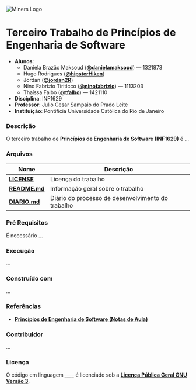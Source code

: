 ![Miners Logo](https://github.com/danielamaksoud/INF1629TerceiroTrabalho/blob/master/miners.png?raw=true)

# Terceiro Trabalho de Princípios de Engenharia de Software #
- **Alunos**: 
  * Daniela Brazão Maksoud (**[@danielamaksoud](https://github.com/danielamaksoud)**) — 1321873
  * Hugo Rodrigues (**[@hipsterHiken](https://github.com/hipsterHiken)**)
  * Jordan (**[@jordan2R](https://github.com/jordan2R)**)
  * Nino Fabrizio Tiriticco (**[@ninofabrizio](https://github.com/ninofabrizio)**) — 1113203
  * Thaíssa Falbo (**[@tfalbo](https://github.com/tfalbo)**) — 1421110
- **Disciplina**: INF1629
- **Professor**: Julio Cesar Sampaio do Prado Leite
- **Instituição**: Pontifícia Universidade Católica do Rio de Janeiro

### Descrição ###
O terceiro trabalho de **Princípios de Engenharia de Software (INF1629)** é ...

### Arquivos ###

Nome | Descrição
------------ | -------------
**[LICENSE](https://github.com/danielamaksoud/INF1629TerceiroTrabalho/blob/master/Documentos/LICENSE)** | Licença do trabalho
**[README.md](https://github.com/danielamaksoud/INF1629TerceiroTrabalho/blob/master/README.md)** | Informação geral sobre o trabalho
**[DIARIO.md](https://github.com/danielamaksoud/INF1629TerceiroTrabalho/blob/master/Documentos/DIARIO.md)** | Diário do processo de desenvolvimento do trabalho

### Pré Requisitos ###
É necessário ...

### Execução ###
...

### Construído com ###
...

### Referências ###
- **[Princípios de Engenharia de Software (Notas de Aula)](https://pes2006.wordpress.com/)**

### Contribuidor ###
...

### Licença ###
O código em linguagem *____* é licenciado sob a **[Licença Pública Geral GNU Versão 3](http://www.gnu.org/licenses/gpl-3.0.html)**.

